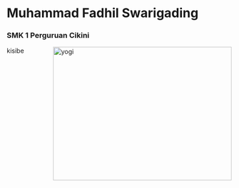 <h1 align="left">Muhammad Fadhil Swarigading</h1>
<h3 align="left">SMK 1 Perguruan Cikini</h3>
<img align="right" alt="yogi" width="400" height="300" float="right" src="https://media.tenor.com/3575Me7Lw2UAAAAd/meme-lang.gif">

<p align="left">
  kisibe
</p>
